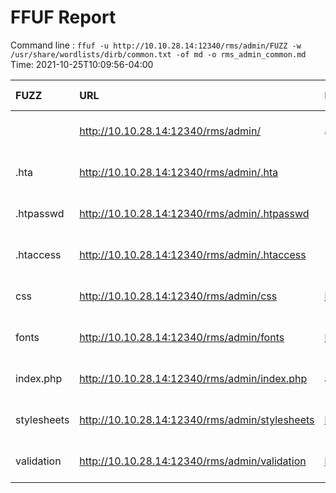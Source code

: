 # FFUF Report

  Command line : `ffuf -u http://10.10.28.14:12340/rms/admin/FUZZ -w /usr/share/wordlists/dirb/common.txt -of md -o rms_admin_common.md`
  Time: 2021-10-25T10:09:56-04:00

  | FUZZ | URL | Redirectlocation | Position | Status Code | Content Length | Content Words | Content Lines | Content Type | ResultFile |
  | :- | :-- | :--------------- | :---- | :------- | :---------- | :------------- | :------------ | :--------- | :----------- |
  |  | http://10.10.28.14:12340/rms/admin/ | access-denied.php | 1 | 302 | 0 | 1 | 1 | text/html; charset=UTF-8 |  |
  | .hta | http://10.10.28.14:12340/rms/admin/.hta |  | 11 | 403 | 216 | 15 | 9 | text/html; charset=iso-8859-1 |  |
  | .htpasswd | http://10.10.28.14:12340/rms/admin/.htpasswd |  | 13 | 403 | 221 | 15 | 9 | text/html; charset=iso-8859-1 |  |
  | .htaccess | http://10.10.28.14:12340/rms/admin/.htaccess |  | 12 | 403 | 221 | 15 | 9 | text/html; charset=iso-8859-1 |  |
  | css | http://10.10.28.14:12340/rms/admin/css | http://10.10.28.14:12340/rms/admin/css/ | 1114 | 301 | 247 | 14 | 8 | text/html; charset=iso-8859-1 |  |
  | fonts | http://10.10.28.14:12340/rms/admin/fonts | http://10.10.28.14:12340/rms/admin/fonts/ | 1648 | 301 | 249 | 14 | 8 | text/html; charset=iso-8859-1 |  |
  | index.php | http://10.10.28.14:12340/rms/admin/index.php | access-denied.php | 2021 | 302 | 0 | 1 | 1 | text/html; charset=UTF-8 |  |
  | stylesheets | http://10.10.28.14:12340/rms/admin/stylesheets | http://10.10.28.14:12340/rms/admin/stylesheets/ | 3880 | 301 | 255 | 14 | 8 | text/html; charset=iso-8859-1 |  |
  | validation | http://10.10.28.14:12340/rms/admin/validation | http://10.10.28.14:12340/rms/admin/validation/ | 4265 | 301 | 254 | 14 | 8 | text/html; charset=iso-8859-1 |  |
  